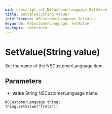 ```yaml
---
uid: crmscript_ref_NSCustomerLanguage_SetValue
title: SetValue(String value)
intellisense: NSCustomerLanguage.SetValue
keywords: NSCustomerLanguage, SetValue
so.topic: reference
---
```


# SetValue(String value)

Set the name of the NSCustomerLanguage item.

## Parameters

* **value** String NSCustomerLanguage name.

```crmscript
NSCustomerLanguage thing;
thing.SetValue("frotz");
```

